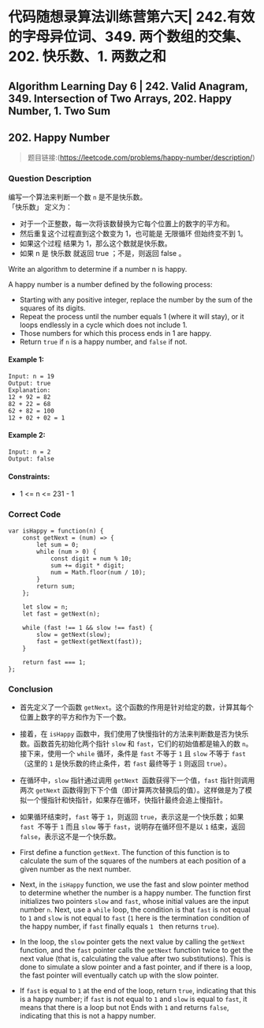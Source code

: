 # 代码随想录算法训练营第六天| 242.有效的字母异位词、349. 两个数组的交集、 202. 快乐数、1. 两数之和
## Algorithm Learning Day 6 | 242. Valid Anagram, 349. Intersection of Two Arrays, 202. Happy Number, 1. Two Sum

## 202. Happy Number
> 题目链接:(https://leetcode.com/problems/happy-number/description/)

### Question Description
编写一个算法来判断一个数 `n` 是不是快乐数。<br>
  「快乐数」 定义为：<br>
   - 对于一个正整数，每一次将该数替换为它每个位置上的数字的平方和。<br>
   - 然后重复这个过程直到这个数变为 1，也可能是 无限循环 但始终变不到 1。<br>
   - 如果这个过程 结果为 1，那么这个数就是快乐数。<br>
   - 如果 n 是 快乐数 就返回 true ；不是，则返回 false 。<br>

Write an algorithm to determine if a number n is happy.

A happy number is a number defined by the following process:
  - Starting with any positive integer, replace the number by the sum of the squares of its digits.
  - Repeat the process until the number equals 1 (where it will stay), or it loops endlessly in a cycle which does not include 1.
  - Those numbers for which this process ends in 1 are happy.
  - Return `true` if `n` is a happy number, and `false` if not.

#### Example 1:
```
Input: n = 19
Output: true
Explanation:
12 + 92 = 82
82 + 22 = 68
62 + 82 = 100
12 + 02 + 02 = 1
```
#### Example 2:
```
Input: n = 2
Output: false
```
#### Constraints:
- 1 <= n <= 231 - 1

### Correct Code
```
var isHappy = function(n) {
    const getNext = (num) => {
        let sum = 0;
        while (num > 0) {
            const digit = num % 10;
            sum += digit * digit;
            num = Math.floor(num / 10);
        }
        return sum;
    };

    let slow = n;
    let fast = getNext(n);

    while (fast !== 1 && slow !== fast) {
        slow = getNext(slow);
        fast = getNext(getNext(fast));
    }

    return fast === 1;
};
```
### Conclusion
- 首先定义了一个函数 `getNext`。这个函数的作用是针对给定的数，计算其每个位置上数字的平方和作为下一个数。
- 接着，在 `isHappy` 函数中，我们使用了快慢指针的方法来判断数是否为快乐数。函数首先初始化两个指针 `slow` 和 `fast`，它们的初始值都是输入的数 `n`。接下来，使用一个 `while` 循环，条件是 `fast` 不等于 `1` 且 `slow` 不等于 `fast`（这里的 `1` 是快乐数的终止条件，若 `fast` 最终等于 `1` 则返回 `true`）。
- 在循环中，`slow` 指针通过调用 `getNext `函数获得下一个值，`fast` 指针则调用两次 `getNext` 函数得到下下个值（即计算两次替换后的值）。这样做是为了模拟一个慢指针和快指针，如果存在循环，快指针最终会追上慢指针。
- 如果循环结束时，`fast` 等于 `1`，则返回 `true`，表示这是一个快乐数；如果 `fast `不等于 `1` 而且 `slow` 等于 `fast`，说明存在循环但不是以 `1` 结束，返回 `false`，表示这不是一个快乐数。

- First define a function `getNext`. The function of this function is to calculate the sum of the squares of the numbers at each position of a given number as the next number.
- Next, in the `isHappy` function, we use the fast and slow pointer method to determine whether the number is a happy number. The function first initializes two pointers `slow` and `fast`, whose initial values are the input number `n`. Next, use a `while` loop, the condition is that `fast` is not equal to `1` and `slow` is not equal to `fast` (`1` here is the termination condition of the happy number, if `fast` finally equals `1 ` then returns `true`).
- In the loop, the `slow` pointer gets the next value by calling the `getNext` function, and the `fast` pointer calls the `getNext` function twice to get the next value (that is, calculating the value after two substitutions). This is done to simulate a slow pointer and a fast pointer, and if there is a loop, the fast pointer will eventually catch up with the slow pointer.
- If `fast` is equal to `1` at the end of the loop, return `true`, indicating that this is a happy number; if `fast` is not equal to `1` and `slow` is equal to `fast`, it means that there is a loop but not Ends with `1` and returns `false`, indicating that this is not a happy number.
